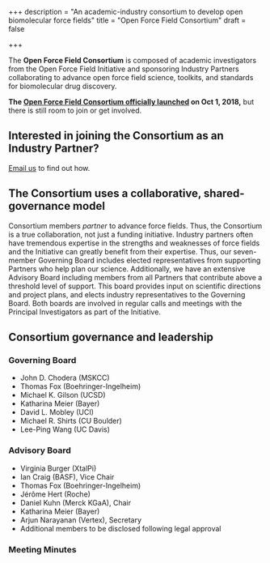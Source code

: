 +++
description = "An academic-industry consortium to develop open biomolecular force fields"
title = "Open Force Field Consortium"
draft = false

+++

The **Open Force Field Consortium** is composed of academic investigators from the Open Force Field Initiative and sponsoring Industry Partners collaborating to advance open force field science, toolkits, and standards for biomolecular drug discovery.

**The [Open Force Field Consortium officially launched](https://openforcefield.org/news/introducing-the-consortium/) on Oct 1, 2018,** but there is still room to join or get involved.

## Interested in joining the Consortium as an Industry Partner?

[Email us](mailto:john.chodera@choderalab.org) to find out how.

## The Consortium uses a collaborative, shared-governance model

Consortium members *partner* to advance force fields. Thus, the Consortium is a true collaboration, not just a funding initiative. Industry partners often have tremendous expertise in the strengths and weaknesses of force fields and the Initiative can greatly benefit from their expertise. Thus, our seven-member Governing Board includes elected representatives from supporting Partners who help plan our science. Additionally, we have an extensive Advisory Board including members from all Partners that contribute above a threshold level of support. This board provides input on scientific directions and project plans, and elects industry representatives to the Governing Board. Both boards are involved in regular calls and meetings with the Principal Investigators as part of the Initiative.

## Consortium governance and leadership

### Governing Board
- John D. Chodera (MSKCC)
- Thomas Fox (Boehringer-Ingelheim)
- Michael K. Gilson (UCSD)
- Katharina Meier (Bayer)
- David L. Mobley (UCI)
- Michael R. Shirts (CU Boulder)
- Lee-Ping Wang (UC Davis)


### Advisory Board
- Virginia Burger (XtalPi)
- Ian Craig (BASF), Vice Chair
- Thomas Fox (Boehringer-Ingelheim)
- Jérôme Hert (Roche)
- Daniel Kuhn (Merck KGaA), Chair
- Katharina Meier (Bayer)
- Arjun Narayanan (Vertex), Secretary
- Additional members to be disclosed following legal approval

### Meeting Minutes

